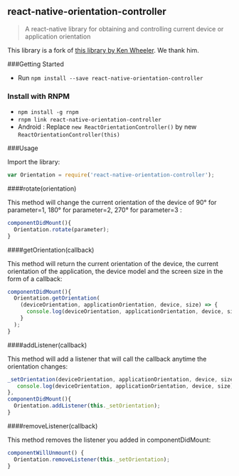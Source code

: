 ## react-native-orientation-controller

> A react-native library for obtaining and controlling current device or application orientation

This library is a fork of [this library by Ken Wheeler](https://github.com/walmartreact/react-native-orientation-listener). We thank him.

###Getting Started

- Run `npm install --save react-native-orientation-controller`

### Install with RNPM

- `npm install -g rnpm`
- `rnpm link react-native-orientation-controller`
- Android : Replace `new ReactOrientationController()` by new `ReactOrientationController(this)`

###Usage

Import the library:

```javascript
var Orientation = require('react-native-orientation-controller');
```

####rotate(orientation)

This method will change the current orientation of the device of 90° for parameter=1, 180° for parameter=2, 270° for parameter=3 :

```javascript
componentDidMount(){
  Orientation.rotate(parameter);
}
```

####getOrientation(callback)

This method will return the current orientation of the device, the current orientation of the application, the device model and the screen size in the form of a callback:

```javascript
componentDidMount(){
  Orientation.getOrientation(
    (deviceOrientation, applicationOrientation, device, size) => {
      console.log(deviceOrientation, applicationOrientation, device, size);
    }
  );
}
```

####addListener(callback)

This method will add a listener that will call the callback anytime the orientation changes:

```javascript
_setOrientation(deviceOrientation, applicationOrientation, device, size) {
   console.log(deviceOrientation, applicationOrientation, device, size);
},
componentDidMount(){
  Orientation.addListener(this._setOrientation);
}
```

####removeListener(callback)

This method removes the listener you added in componentDidMount:

```javascript
componentWillUnmount() {
  Orientation.removeListener(this._setOrientation);
}
```

